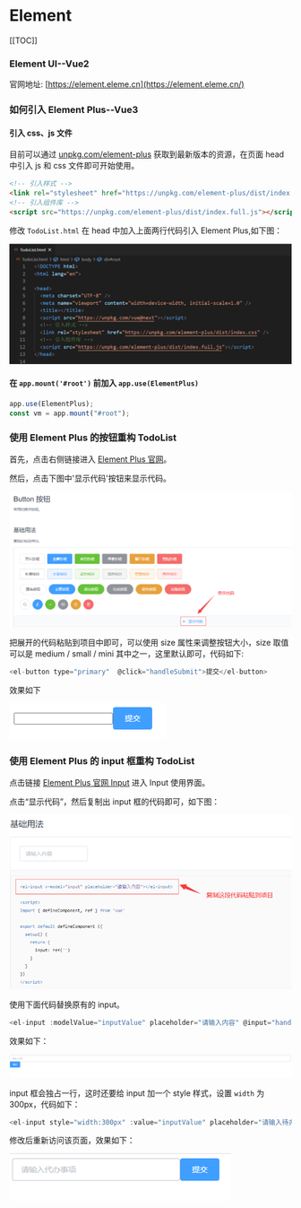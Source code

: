 # Element
[[TOC]]

### Element UI--Vue2

官网地址: [https://element.eleme.cn](https://element.eleme.cn/)

###  如何引入 Element Plus--Vue3

#### 引入 css、js 文件

目前可以通过 [unpkg.com/element-plus](https://unpkg.com/element-plus/) 获取到最新版本的资源，在页面 head 中引入 js 和 css 文件即可开始使用。

```html
<!-- 引入样式 -->
<link rel="stylesheet" href="https://unpkg.com/element-plus/dist/index.css" />
<!-- 引入组件库 -->
<script src="https://unpkg.com/element-plus/dist/index.full.js"></script>
```

修改 `TodoList.html` 在 head 中加入上面两行代码引入 Element Plus,如下图：

![图片描述](../vue-images/11.1.png)

#### 在 `app.mount('#root')` 前加入 `app.use(ElementPlus)`

```javascript
app.use(ElementPlus);
const vm = app.mount("#root");
```

###  使用 Element Plus 的按钮重构 TodoList

首先，点击右侧链接进入 [Element Plus 官网](https://element-plus.gitee.io/#/zh-CN/component/button)。

然后，点击下图中'显示代码'按钮来显示代码。

![图片描述](../vue-images/11.2.png)

把展开的代码粘贴到项目中即可，可以使用 size 属性来调整按钮大小，size 取值可以是 medium / small / mini 其中之一，这里默认即可，代码如下:

```js
<el-button type="primary"  @click="handleSubmit">提交</el-button>
```

效果如下

![图片描述](../vue-images/11.3.png)

###  使用 Element Plus 的 input 框重构 TodoList

点击链接 [Element Plus 官网 Input](https://element-plus.gitee.io/#/zh-CN/component/input) 进入 Input 使用界面。

点击“显示代码”，然后复制出 input 框的代码即可，如下图：

![图片描述](../vue-images/11.4.png)

使用下面代码替换原有的 input。

```js
<el-input :modelValue="inputValue" placeholder="请输入内容" @input="handleInputChange"></el-input>
```

效果如下：

![图片描述](../vue-images/11.5.png)

input 框会独占一行，这时还要给 input 加一个 style 样式，设置 `width` 为 300px，代码如下：

```js
<el-input style="width:300px" :value="inputValue" placeholder="请输入待办事项" @input="handleInputChange"></el-input>
```

修改后重新访问该页面，效果如下：

![图片描述](../vue-images/11.6.png)
